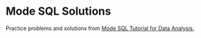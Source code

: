 # Mode SQL Solutions
Practice problems and solutions from [Mode SQL Tutorial for Data Analysis.](https://mode.com/sql-tutorial/)
